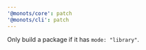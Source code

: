 ```yaml
---
'@monots/core': patch
'@monots/cli': patch
---
```


Only build a package if it has `mode: "library"`.
